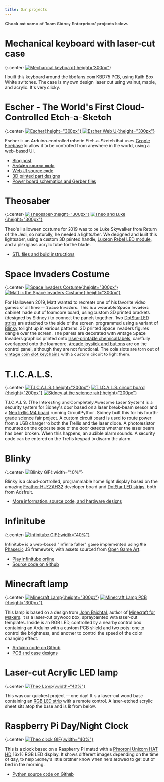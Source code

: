 ```yaml
---
title: Our projects
---
```

Check out some of Team Sidney Enterprises' projects below.

# Mechanical keyboard with laser-cut case

{:.center}
[![Mechanical keyboard](/images/keyboard.jpg){:height="300px"}](/images/keyboard.jpg)

I built this keyboard around the kbdfans.com KBD75 PCB, using Kailh Box White switches. The case is my own design,
laser cut using walnut, maple, and acrylic. It's very clicky.

# Escher - The World's First Cloud-Controlled Etch-a-Sketch

{:.center}
[![Escher](/images/escher.jpg){:height="300px"}](/images/escher.jpg)
[![Escher Web UI](/images/escher-web.png){:height="300px"}](/images/escher-web.png)

Escher is an Arduino-controlled robotic Etch-a-Sketch that uses [Google Firebase](https://firebase.google.com/)
to allow it to be controlled from anywhere in the world, using a web-based UI.

* [Blog post](https://medium.com/@mdwdotla/escher-the-worlds-first-cloud-controlled-etch-a-sketch-f2d5b7f1bd44)
* [Arduino source code](https://github.com/mdwelsh/teamsidney/tree/master/arduino/Escher/Escher)
* [Web UI source code](https://github.com/mdwelsh/teamsidneyweb/tree/master/escher)
* [3D printed part designs](https://www.thingiverse.com/thing:4040686)
* [Power board schematics and Gerber files](https://github.com/mdwelsh/teamsidney/tree/master/arduino/Escher/hardware)

# Theosaber

{:.center}
[![Theosaber](/images/theosaber.jpg){:height="300px"}](/images/theosaber.jpg)
[![Theo and Luke](/images/theosaber-theo.jpg){:height="300px"}](/images/theosaber-theo.jpg)

Theo's Halloween costume for 2019 was to be Luke Skywalker from Return of the Jedi, so naturally, he needed a lightsaber. We designed and built this lightsaber, using a custom 3D printed handle, [Luxeon Rebel LED module](https://www.luxeonstar.com/any-3-rebel-leds-mounted-on-a-20mm-tri-star-sinkpad), and a plexiglass acrylic tube for the blade. 

* [STL files and build instructions](https://www.thingiverse.com/thing:3952536)

# Space Invaders Costume

{:.center}
[![Space Invaders Costume](/images/spaceinvaders-costume.jpg){:height="300px"}](/images/spaceinvaders-costume.jpg)
[![Matt in the Space Invaders Costume](/images/spaceinvaders-mdw.jpg){:height="300px"}](/images/spaceinvaders-mdw.jpg)

For Halloween 2019, Matt wanted to recreate one of his favorite video games of all time -- Space Invaders. This is a
wearable Space Invaders cabinet made out of foamcore board, using custom 3D printed brackets (designed by Sidney!) to connect the panels together. Two [DotStar LED strips](https://www.adafruit.com/product/2241) are attached to the side of the screen, programmed using a variant of [Blinky](blinky) to light up in various patterns. 3D printed Space Invaders figures dangle over the screen. The panels are decorated with vintage Space Invaders graphics printed onto [laser-printable chemical labels](https://www.amazon.com/gp/product/B010Q6CY38/), carefully overlapped onto the foamcore. [Arcade joystick and buttons](https://www.amazon.com/gp/product/B07JFXQSM5) are on the control panel, although they are not functional. The coin slots are torn out of [vintage coin slot keychains](https://www.amazon.com/gp/product/B07BLQ72GB/) with a custom circuit to light them.

# T.I.C.A.L.S.

{:.center}
[![T.I.C.A.L.S.](/images/ticals.jpg){:height="200px"}](/images/ticals.jpg)
[![T.I.C.A.L.S. circuit board](/images/ticals-board.jpg){:height="200px"}](/images/ticals-board.jpg)
[![Sidney at the science fair](/images/ticals-sidney.jpg){:height="200px"}](/images/ticals-sidney.jpg)

T.I.C.A.L.S. (The Interesting and Completely Awesome Laser System) is a security system for Sidney's door based on a laser break-beam sensor and a [NeoTrellis M4 board](https://www.adafruit.com/product/3938) running CircuitPython. Sidney built this for his fourth-grade science fair project. A custom circuit board is used to route power from a USB charger to both the Trellis and the laser diode. A photoresistor mounted on the opposite side of the door detects whether the laser beam has been broken. When this happens, an audible alarm sounds. A security code can be entered on the Trellis keypad to disarm the alarm.

# Blinky

{:.center}
[![Blinky GIF](/images/blinky-house.gif){:width="40%"}](/images/blinky-house.gif)

Blinky is a cloud-controlled, programmable home light display based on
the amazing [Feather HUZZAH32](https://www.adafruit.com/product/3405)
developer board and [DotStar LED strips](https://www.adafruit.com/product/2241),
both from Adafruit.

* [More information, source code, and hardware designs](blinky)

# Infinitube

{:.center}
[![Infinitube GIF](/images/infinitube.gif){:width="40%"}](/images/infinitube.gif)

Infinitube is a web-based "infinite faller" game implemented using
the [Phaser.io](http://phaser.io/) JS framework, with assets sourced
from [Open Game Art](https://opengameart.org/).

* [Play Infinitube online](http://infinitube.rocks/)
* [Source code on Github](https://github.com/mdwelsh/infinitube) 

# Minecraft lamp

{:.center}
[![Minecraft Lamp](/images/minecraft-lamp.jpg){:height="300px"}](/images/minecraft-lamp.jpg)
[![Minecraft Lamp PCB](/images/minecraft-lamp-pcb.jpg){:height="300px"}](/images/minecraft-lamp-pcb.jpg)

This lamp is based on a design from [John Baichtal](https://www.oreilly.com/pub/au/4988),
author of [Minecraft for Makers](http://shop.oreilly.com/product/0636920115298.do). It
is a laser-cut plywood box, spraypainted with laser-cut templates. Inside is an RGB LED,
controlled by a nearby control box containing an Arduino with a custom PCB shield and two
pots: one to control the brightness, and another to control the speed of the color
changing effect.

* [Arduino code on Github](https://github.com/mdwelsh/sidney-projects/tree/master/arduino/PotFader)
* [PCB and case designs](https://github.com/mdwelsh/sidney-projects/tree/master/arduino/hw/minecraft-lamp)

# Laser-cut Acrylic LED lamp

{:.center}
[![Theo Lamp](/images/theo-lamp.jpg){:width="40%"}](/images/theo-lamp.jpg)

This was our quickest project -- one day! It is a laser-cut wood base
containing an [RGB LED
strip](https://www.amazon.com/gp/product/B01I1BVIQ4/ref=oh_aui_search_detailpage?ie=UTF8&psc=1)
with a remote control. A laser-etched acrylic sheet sits atop the base
and is lit from below.

# Raspberry Pi Day/Night Clock

{:.center}
[![Theo clock GIF](/images/theo-clock.gif){:width="40%"}](/images/theo-clock.gif)

This is a clock based on a Raspberry Pi mated with a [Pimoroni Unicorn
HAT HD](https://www.adafruit.com/product/3580) 16x16 RGB LED display.
It shows different images depending on the time of day, to help
Sidney's little brother know when he's allowed to get out of bed in
the morning.

* [Python source code on Github](https://github.com/mdwelsh/sidney-projects/tree/master/pi/theoclock)


